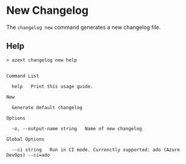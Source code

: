 # New Changelog

The `changelog new` command generates a new changelog file.

## Help

```text
> azext changelog new help
```

[//]: # "#help-definition[command=changelog,new,help]"

```text

Command List

  help   Print this usage guide.

New

  Generate default changelog

Options

  -o, --output-name string   Name of new changelog

Global Options

  --ci string   Run in CI mode. Currenctly supported: ado (Azure DevOps) --ci=ado

```

[//]: # "#help-definition[end]"
